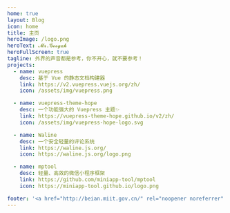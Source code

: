 ```yaml
---
home: true
layout: Blog
icon: home
title: 主页
heroImage: /logo.png
heroText: 𝓜𝓻.𝓖𝓸𝓸𝓰𝔁𝓱
heroFullScreen: true
tagline: 外界的声音都是参考，你不开心，就不要参考！
projects:
  - name: vuepress
    desc: 基于 Vue 的静态文档构建器
    link: https://v2.vuepress.vuejs.org/zh/
    icon: /assets/img/vuepress.png

  - name: vuepress-theme-hope
    desc: 一个功能强大的 Vuepress 主题✨
    link: https://vuepress-theme-hope.github.io/v2/zh/
    icon: /assets/img/vuepress-hope-logo.svg

  - name: Waline
    desc: 一个安全轻量的评论系统
    link: https://waline.js.org/
    icon: https://waline.js.org/logo.png

  - name: mptool
    desc: 轻量、高效的微信小程序框架
    link: https://github.com/miniapp-tool/mptool
    icon: https://miniapp-tool.github.io/logo.png

footer: '<a href="http://beian.miit.gov.cn/" rel="noopener noreferrer" target="_blank">备案号: 辽ICP备18007023号</a> | <a href="/about/site.html">关于网站</a>'
---
```

